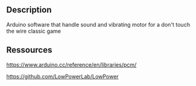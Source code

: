 ## Description

Arduino software that handle sound and vibrating motor for a don't touch the wire classic game

## Ressources 

https://www.arduino.cc/reference/en/libraries/pcm/

https://github.com/LowPowerLab/LowPower
